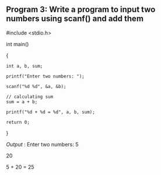 ## Program 3: Write a program to input two numbers using scanf() and add them

#include <stdio.h>

int main()

{    

    int a, b, sum;
    
    printf("Enter two numbers: ");
    
    scanf("%d %d", &a, &b);

    // calculating sum
    sum = a + b;      
    
    printf("%d + %d = %d", a, b, sum);
    
    return 0;
    
}

*Output* : Enter two numbers: 5

20

5 + 20 = 25
